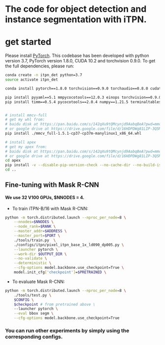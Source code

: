 # The code for object detection and instance segmentation with iTPN.

# get started

Please install [PyTorch](https://pytorch.org/). This codebase has been developed with python version 3.7, PyTorch version 1.8.0, CUDA 10.2 and torchvision 0.9.0. To get the full dependencies, please run:

```bash
conda create -n itpn_det python=3.7
source activate itpn_det

conda install pytorch==1.8.0 torchvision==0.9.0 torchaudio==0.8.0 cudatoolkit=10.2 -c pytorch

pip install pyyaml==5.1 mmpycocotools==12.0.3 einops torchvision==0.9.0 cython==0.29.28 
pip install timm==0.5.4 pycocotools==2.0.4 numpy==1.21.5 terminaltables==3.1.10 six==1.16.0


# install mmcv-full
# get my whl from:
# baidu disk at https://pan.baidu.com/s/142qXu9tQMcynjd9AabqBeA?pwd=mmcv password:mmcv
# or google drive at https://drive.google.com/file/d/16HDPDWg81LIP-3Q5MBy3XC7afjhA7dU6/view?usp=sharing
pip install ./mmcv_full-1.5.1-cp37-cp37m-manylinux1_x86_64.whl

# install apex
# get my apex from:
# baidu disk at https://pan.baidu.com/s/142qXu9tQMcynjd9AabqBeA?pwd=mmcv password:mmcv
# or google drive at https://drive.google.com/file/d/16HDPDWg81LIP-3Q5MBy3XC7afjhA7dU6/view?usp=sharing
cd apex
pip install -v --disable-pip-version-check --no-cache-dir --no-build-isolation --global-option="--cpp_ext" --global-option="--cuda_ext" ./
cd ..

```

## Fine-tuning with Mask R-CNN
#### We use 32 V100 GPUs, $NNODES = 4.

- To train iTPN-B/16 with Mask R-CNN:
```bash
python -m torch.distributed.launch --nproc_per_node=8 \
    --nnodes=$NNODES \
    --node_rank=$RANK \
    --master_addr=$ADDRESS \
    --master_port=$PORT \
    ./tools/train.py  \
    ./configs/itpn/pixel_itpn_base_1x_ld090_dp005.py \
    --launcher pytorch \
    --work-dir $OUTPUT_DIR \
    --no-validate \
    --deterministic \
    --cfg-options model.backbone.use_checkpoint=True \
    model.init_cfg['checkpoint']=$PRETRAINED \
```

- To evaluate Mask R-CNN:
```bash
python -m torch.distributed.launch --nproc_per_node=8 \
    ./tools/test.py \
    $CONFIG \
    $checkpoint # from pretrained above \
    --launcher pytorch \
    --eval bbox segm \
    --cfg-options model.backbone.use_checkpoint=True
```


### You can run other experiments by simply using the corresponding configs.
